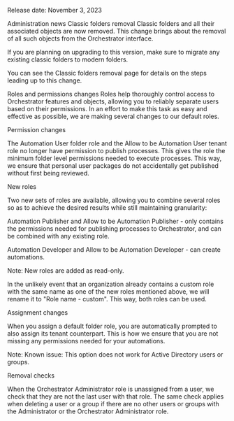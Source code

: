 Release date: November 3, 2023

Administration news
Classic folders removal
Classic folders and all their associated objects are now removed. This change brings about the removal of all such objects from the Orchestrator interface.

If you are planning on upgrading to this version, make sure to migrate any existing classic folders to modern folders.

You can see the Classic folders removal page for details on the steps leading up to this change.

Roles and permissions changes
Roles help thoroughly control access to Orchestrator features and objects, allowing you to reliably separate users based on their permissions. In an effort to make this task as easy and effective as possible, we are making several changes to our default roles.

Permission changes

The Automation User folder role and the Allow to be Automation User tenant role no longer have permission to publish processes. This gives the role the minimum folder level permissions needed to execute processes. This way, we ensure that personal user packages do not accidentally get published without first being reviewed.

New roles

Two new sets of roles are available, allowing you to combine several roles so as to achieve the desired results while still maintaining granularity:

Automation Publisher and Allow to be Automation Publisher - only contains the permissions needed for publishing processes to Orchestrator, and can be combined with any existing role.

Automation Developer and Allow to be Automation Developer - can create automations.

Note:
New roles are added as read-only.

In the unlikely event that an organization already contains a custom role with the same name as one of the new roles mentioned above, we will rename it to "Role name - custom". This way, both roles can be used.

Assignment changes

When you assign a default folder role, you are automatically prompted to also assign its tenant counterpart. This is how we ensure that you are not missing any permissions needed for your automations.

Note:
Known issue: This option does not work for Active Directory users or groups.

Removal checks

When the Orchestrator Administrator role is unassigned from a user, we check that they are not the last user with that role. The same check applies when deleting a user or a group if there are no other users or groups with the Administrator or the Orchestrator Administrator role.